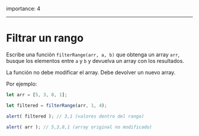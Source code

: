 importance: 4

---

# Filtrar un rango

Escribe una función `filterRange(arr, a, b)` que obtenga un array `arr`, busque los elementos entre `a` y `b` y devuelva un array con los resultados. 

La función no debe modificar el array. Debe devolver un nuevo array.

Por ejemplo:

```js
let arr = [5, 3, 8, 1];

let filtered = filterRange(arr, 1, 4); 

alert( filtered ); // 3,1 (valores dentro del rango)

alert( arr ); // 5,3,8,1 (array original no modificado)
```


